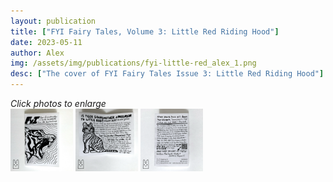 ```yaml
---
layout: publication
title: ["FYI Fairy Tales, Volume 3: Little Red Riding Hood"]
date: 2023-05-11
author: Alex
img: /assets/img/publications/fyi-little-red_alex_1.png
desc: ["The cover of FYI Fairy Tales Issue 3: Little Red Riding Hood"]
---
```


<!-- add description of zine here -->

*Click photos to enlarge*  
<a href="/assets/img/publications/fyi-little-red_alex_1.png"><img src="/assets/img/publications/fyi-little-red_alex_1.png" alt="A photo of the front cover of FYI Fairy Tales, Volume 3: Little Red Riding Hood, a zine by Alex O'Keefe" width="100"></a>
<a href="/assets/img/publications/fyi-little-red_alex_2.png"><img src="/assets/img/publications/fyi-little-red_alex_2.png" alt="A photo of the inside of FYI Fairy Tales, Volume 3: Little Red Riding Hood, a zine by Alex O'Keefe" width="100"></a>
<a href="/assets/img/publications/fyi-little-red_alex_3.png"><img src="/assets/img/publications/fyi-little-red_alex_3.png" alt="A photo of the back cover of FYI Fairy Tales, Volume 3: Little Red Riding Hood, a zine by Alex O'Keefe" width="100" ></a>
